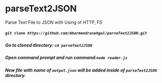 # parseText2JSON
Parse Text File to JSON with Using of HTTP, FS

##### `git clone https://github.com/dharmendrasehgal/parseText2JSON.git`
##### Go to cloned directory: `cd parseText2JSON`
##### Open command prompt and run command:`node reader.js`
##### New file with name of `output.json` will be added inside of `parseText2JSON` directory.
